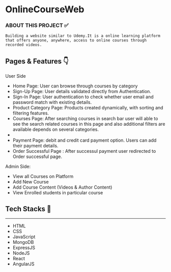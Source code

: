 # OnlineCourseWeb
### ABOUT THIS PROJECT ✅
    Building a website similar to Udemy.It is a online learning platform that offers anyone, anywhere, access to online courses through recorded videos.

Pages & Features 👇
-----------------
User Side

<ul id="tabbar"> <!-- Tab Links id -->
    <!-- Tab Links Children -->
    <li data-item="tab-one tab-active" data-initial="true">Home Page: User can browse through courses by category</li>
    <li data-item="tab-one">Sign-Up Page: User details validated directly from Authentication.</li>
    <li data-item="tab-one">Sign-In Page: User authentication to check whether user email and password match with existing details.</li>
    <li data-item="tab-one">Product Category Page: Products created dynamically, with sorting and filtering features.</li>
    <li data-item="tab-one">Courses Page: After searching courses in search bar user will able to see the search 
        related courses in this page and also additional filters are available depends on several categories.</li>
    <li data-item="tab-one"Single course Page: Users can find the detailed information about the selected course.</li>
    <li data-item="tab-one">Payment Page: debit and credit card payment option. Users can add their payment details.</li>
    <li data-item="tab-one">Order Successful Page : After successul payment user redirected to Order successful page.</li>    
</ul>

Admin Side:

<ul id="tabbar"> 
    <li data-item="tab-one">View all Courses on Platform</li>
    <li data-item="tab-one">Add New Course</li>
    <li data-item="tab-one">Add Course Content (Videos & Author Content)</li>
    <li data-item="tab-one">View Enrolled students in particular course</li>
</ul>

## Tech Stacks 🔧
---------------
<ul id="tabbar"> 
    <li data-item="tab-one">HTML</li>
    <li data-item="tab-one">CSS</li>
    <li data-item="tab-one">JavaScript</li>
    <li data-item="tab-one">MongoDB</li>
    <li data-item="tab-one">ExpressJS</li>
    <li data-item="tab-one">NodeJS</li>
    <li data-item="tab-one">React</li>
    <li data-item="tab-one">AngularJS</li>









